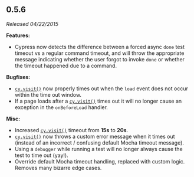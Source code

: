 ## 0.5.6

*Released 04/22/2015*

**Features:**

- Cypress now detects the difference between a forced async `done` test timeout vs a regular command timeout, and will throw the appropriate message indicating whether the user forgot to invoke `done` or whether the timeout happened due to a command.

**Bugfixes:**

- [`cy.visit()`](/api/commands/visit) now properly times out when the `load` event does not occur within the time out window.
- If a page loads after a [`cy.visit()`](/api/commands/visit) times out it will no longer cause an exception in the `onBeforeLoad` handler.

**Misc:**

- Increased [`cy.visit()`](/api/commands/visit) timeout from **15s** to **20s**.
- [`cy.visit()`](/api/commands/visit) now throws a custom error message when it times out (instead of an incorrect / confusing default Mocha timeout message).
- Using a `debugger` while running a test will no longer always cause the test to time out (yay!).
- Override default Mocha timeout handling, replaced with custom logic. Removes many bizarre edge cases.


